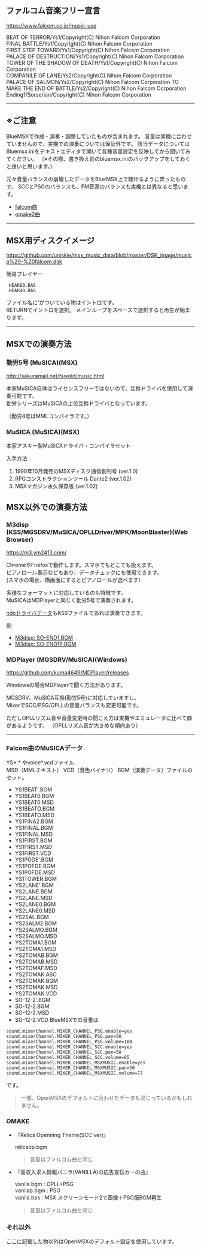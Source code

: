 ﻿## ファルコム音楽フリー宣言
https://www.falcom.co.jp/music-use

BEAT OF TERROR/Ys1/Copyright(C) Nihon Falcom Corporation  
FINAL BATTLE/Ys1/Copyright(C) Nihon Falcom Corporation  
FIRST STEP TOWARD/Ys1/Copyright(C) Nihon Falcom Corporation  
PALACE OF DESTRUCTION/Ys1/Copyright(C) Nihon Falcom Corporation  
TOWER OF THE SHADOW OF DEATH/Ys1/Copyright(C) Nihon Falcom Corporation  
COMPANILE OF LANE/Ys2/Copyright(C) Nihon Falcom Corporation  
PALACE OF SALMON/Ys2/Copyright(C) Nihon Falcom Corporation
TO MAKE THE END OF BATTLE/Ys2/Copyright(C) Nihon Falcom Corporation  
Ending1/Sorserian/Copyright(C) Nihon Falcom Corporation  

---------------------------------------
## ※ご注意

BlueMSXで作成・演奏・調整していたものが含まれます。
音量は実機に合わせていませんので、実機での演奏については保証外です。
該当データについては
Bluemsx.iniをテキストエディタで開いて各種音量設定を反映してから聞いてみてください。
（※その際、書き換え前のbluemsx.iniのバックアップをしておくと良いと思います。）

元々音量バランスの崩壊したデータをBlueMSX上で聴けるように弄ったもので、
SCCとPSGのバランスも、FM音源のバランスも実機とは異なると思います。

- [falcom曲](#falcom曲のmusicaデータ)
- [omake2曲](#omake)

---------------------------------------
## MSX用ディスクイメージ

 https://github.com/uniskie/msx_music_data/blob/master/DSK_image/musica%20-%20falcom.dsk

簡易プレイヤー
```
 HEAR80.BAS
 HEAR40.BAS
```
ファイル名に'がついている物はイントロです。  
RETURNでイントロを選択。
メインループをスペースで選択すると再生が始まります。  

---------------------------------------

## MSXでの演奏方法

### 勤労5号 (MuSICA)(MSX)

http://sakuramail.net/fswold/music.html

本家MuSICA自体はライセンスフリーではないので、互換ドライバを使用して演奏可能です。  
勤労シリーズはMuSICAの上位互換ドライバとなっています。

（勤労4号はMMLコンパイラです。）

### MuSICA (MuSICA)(MSX)

本家アスキー製MuSICAドライバ・コンパイラセット

入手方法
1. 1990年10月発売のMSXディスク通信創刊号 (ver.1.0)
2. RPGコンストラクションツール Dante2 (ver.1.02)
3. MSXマガジン永久保存版 (ver.1.02)

## MSX以外での演奏方法

### M3disp (KSS/MGSDRV/MuSICA/OPLLDriver/MPK/MoonBlaster)(Web Browser)

https://m3.ym2413.com/

ChromeやFirefoxで動作します。スマホでもどこでも扱えます。  
ピアノロール表示などもあり、データチェックにも使用できます。  
(スマホの場合、横画面にするとピアノロールが選べます）

多様なフォーマットに対応しているのも特徴です。  
MuSICAはMDPlayerと同じく勤労5号で演奏されます。

[ndpドライバデータ](/ndp)もKSSファイルであれば演奏できます。

例

- [M3disp: SO-END1.BGM](https://m3.ym2413.com/?open=https://raw.githubusercontent.com/uniskie/msx_music_data/master/Mus-Falcom/SO-END1.BGM)  
- [M3disp: SO-END1P.BGM](https://m3.ym2413.com/?open=https://raw.githubusercontent.com/uniskie/msx_music_data/master/Mus-Falcom/SO-END1P.BGM)  



### MDPlayer (MGSDRV/MuSICA)(Windows)

https://github.com/kuma4649/MDPlayer/releases

Windowsの場合MDPlayerで聞く方法があります。

MGSDRV、MuSICA互換(勤労5号)に対応していますし、  
MixerでSCC/PSG/OPLLの音量バランスも変更可能です。

ただしOPLLリズム音や音量変更時の聞こえ方は実機やエミュレータに比べて癖があるようです。
（OPLLリズム音が大きめな傾向あり）

---------------------------------------


### Falcom曲のMuSICAデータ

YS*.* やvoice*.vcdファイル  
  MSD（MMLテキスト）
  VCD（音色バイナリ）
  BGM（演奏データ）ファイルのセット。

- YS1BEAT'.BGM
- YS1BEAT0.BGM
- YS1BEAT0.MSD
- YS1BEATO.BGM
- YS1BEATO.MSD
- YS1FINA2.BGM
- YS1FINAL.BGM
- YS1FINAL.MSD
- YS1FIRST.BGM
- YS1FIRST.MSD
- YS1FIRST.VCD
- YS1PODE'.BGM
- YS1POFDE.BGM
- YS1POFDE.MSD
- YS1TOWER.BGM
- YS2LANE'.BGM
- YS2LANE.BGM
- YS2LANE.MSD
- YS2LANE0.BGM
- YS2LANE0.MSD
- YS2SAL.BGM
- YS2SALM2.BGM
- YS2SALMO.BGM
- YS2SALMO.MSD
- YS2TOMA1.BGM
- YS2TOMA1.MSD
- YS2TOMAB.BGM
- YS2TOMAB.MSD
- YS2TOMAF.MSD
- YS2TOMAK.ASC
- YS2TOMAK.BGM
- YS2TOMAK.MSD
- YS2TOMAK.VCD
- SO-12-2'.BGM
- SO-12-2.BGM
- SO-12-2.MSD
- SO-12-2.VCD
 BlueMSXでの音量は
 ```
 sound.mixerChannel.MIXER_CHANNEL_PSG.enable=yes
 sound.mixerChannel.MIXER_CHANNEL_PSG.pan=50
 sound.mixerChannel.MIXER_CHANNEL_PSG.volume=100
 sound.mixerChannel.MIXER_CHANNEL_SCC.enable=yes
 sound.mixerChannel.MIXER_CHANNEL_SCC.pan=50
 sound.mixerChannel.MIXER_CHANNEL_SCC.volume=85
 sound.mixerChannel.MIXER_CHANNEL_MSXMUSIC.enable=yes
 sound.mixerChannel.MIXER_CHANNEL_MSXMUSIC.pan=50
 sound.mixerChannel.MIXER_CHANNEL_MSXMUSIC.volume=77
 ```
 です。

> 一部、OpenMSXのデフォルトに合わせたデータも混じっているかもしれません。

### OMAKE

- 『Relics Openning Theme(SCC ver)』

  relicsop.bgm

  > 音量はファルコム曲と同じ

- 『高収入求人情報バニラ(VANILLA)の広告宣伝カーの曲』

  vanila.bgm : OPLL+PSG  
  vanilap.bgm : PSG  
  vanila.bas : MSX スクリーンモード2で画像＋PSG版BGM再生  

  > 音量はファルコム曲と同じ  

### それ以外

ここに記載した物以外はOpenMSXのデフォルト設定を使用しています。
